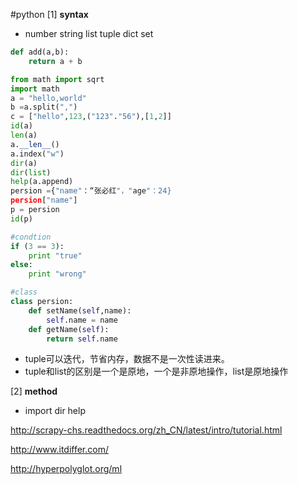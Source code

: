 #python
[1]
**syntax**
- number string list tuple dict set
```python
def add(a,b):
	return a + b

from math import sqrt
import math
a = "hello,world"
b =a.split(",")
c = ["hello",123,("123"."56"),[1,2]]
id(a)
len(a)
a.__len__()
a.index("w")
dir(a)
dir(list)
help(a.append)
persion ={"name"：“张必红"，"age"：24}
persion["name"]
p = persion
id(p)

#condtion
if (3 == 3):
	print "true"
else:
	print "wrong"

#class
class persion:
	def setName(self,name):
		self.name = name
	def getName(self):
		return self.name

```
- tuple可以迭代，节省内存，数据不是一次性读进来。
- tuple和list的区别是一个是原地，一个是非原地操作，list是原地操作

[2]
**method**
- import dir help


http://scrapy-chs.readthedocs.org/zh_CN/latest/intro/tutorial.html

http://www.itdiffer.com/



http://hyperpolyglot.org/ml
